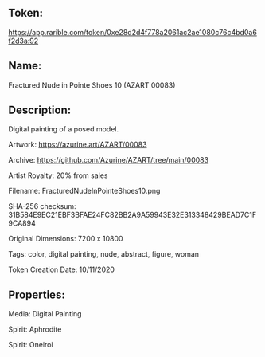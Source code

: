 ## Token:

https://app.rarible.com/token/0xe28d2d4f778a2061ac2ae1080c76c4bd0a6f2d3a:92

## Name:

Fractured Nude in Pointe Shoes 10 (AZART 00083)

## Description: 

Digital painting of a posed model.

Artwork: https://azurine.art/AZART/00083

Archive: https://github.com/Azurine/AZART/tree/main/00083

Artist Royalty: 20% from sales

Filename: FracturedNudeInPointeShoes10.png

SHA-256 checksum: 31B584E9EC21EBF3BFAE24FC82BB2A9A59943E32E313348429BEAD7C1F9CA894

Original Dimensions: 7200 x 10800

Tags: color, digital painting, nude, abstract, figure, woman 

Token Creation Date: 10/11/2020

## Properties:

Media: Digital Painting

Spirit: Aphrodite

Spirit: Oneiroi
